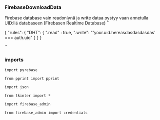### FirebaseDownloadData

Firebase database vain readonlynä ja write dataa pystyy vaan annetulla UID:llä databaseen (Firebasen Realtime Database)
``
  
  
{
  "rules": {
    "DHT": {
      ".read" : true,
         ".write": "'your.uid.hereasdasdasdasdas' === auth.uid"
          }
          }
}
  
  
``


### imports
`import pyrebase`
  
`from pprint import pprint`
  
`import json`
  
`from tkinter import *`
  
`import firebase_admin`
  
`from firebase_admin import credentials`
  
